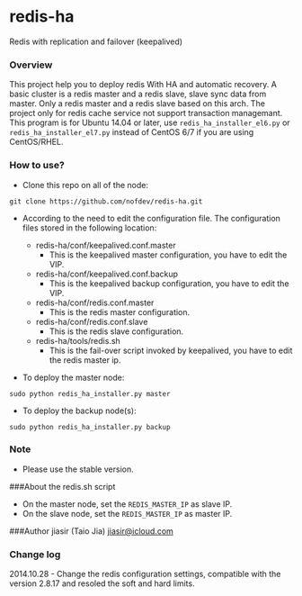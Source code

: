 redis-ha
========

Redis with replication and failover (keepalived)

### Overview
This project help you to deploy redis With HA and automatic recovery. A basic cluster is a redis master and a redis slave, slave sync data from master. Only a redis master and a redis slave based on this arch. The project only for redis cache service not support transaction managemant. This program is for Ubuntu 14.04 or later, use `redis_ha_installer_el6.py` or `redis_ha_installer_el7.py` instead of CentOS 6/7 if you are using CentOS/RHEL.

### How to use?
* Clone this repo on all of the node:
```
git clone https://github.com/nofdev/redis-ha.git
```

* According to the need to edit the configuration file. The configuration files stored in the following location:
  * redis-ha/conf/keepalived.conf.master
    - This is the keepalived master configuration, you have to edit the VIP.
  * redis-ha/conf/keepalived.conf.backup
    - This is the keepalived backup configuration, you have to edit the VIP.
  * redis-ha/conf/redis.conf.master
    - This is the redis master configuration.
  * redis-ha/conf/redis.conf.slave
    - This is the redis slave configuration.
  * redis-ha/tools/redis.sh
    - This is the fail-over script invoked by keepalived, you have to edit the redis master ip.

* To deploy the master node:
```
sudo python redis_ha_installer.py master
```

* To deploy the backup node(s):
```
sudo python redis_ha_installer.py backup
```

### Note
* Please use the stable version.

###About the redis.sh script
* On the master node, set the `REDIS_MASTER_IP` as slave IP.
* On the slave node, set the `REDIS_MASTER_IP` as master IP.

###Author
jiasir (Taio Jia) <jiasir@icloud.com>


### Change log
2014.10.28 - Change the redis configuration settings, compatible with the version 2.8.17 and resoled the soft and hard limits.
